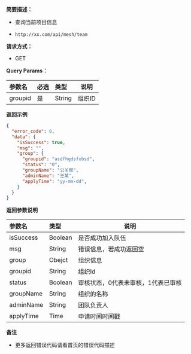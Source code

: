 **简要描述：**

- 查询当前项目信息

- `http://xx.com/api/mesh/team`

**请求方式：**

- GET

**Query Params：**

| 参数名   | 必选 | 类型   | 说明   |
| :------- | :--- | :----- | ------ |
| groupid | 是   | String | 组织ID |

**返回示例**

```json
{
  "error_code": 0,
  "data": {
    "isSuccess": true,
    "msg": "",
    "group": {
      "groupid": "asdfhgdsfxbsd",
      "status": "0",
      "groupName": "公关部",
      "adminName": "王某",
      "applyTime": "yy-mm-dd",        
    }
  }
}
```

**返回参数说明**

| 参数名       | 类型    | 说明                                                                                   |
| :----------- | :------ | -------------------------------------------------------------------------------------- |
| isSuccess    | Boolean | 是否成功加入队伍                                                                       |
| msg          | String  | 错误信息，若成功返回空                                                                 |
| group         | Obejct  | 组织信息                                                                               |
| groupid       | String  | 组织Id                                                                                |
| status   | Boolean  | 审核状态，0代表未审核，1代表已审核                                                                    |
| groupName     | String  | 组织的名称                                                                             |
| adminName    | String  | 团队负责人                                                                             |
| applyTime      | Time   | 申请时间时间戳                                                                                                                                                                                                                                     |

**备注**

- 更多返回错误代码请看首页的错误代码描述
